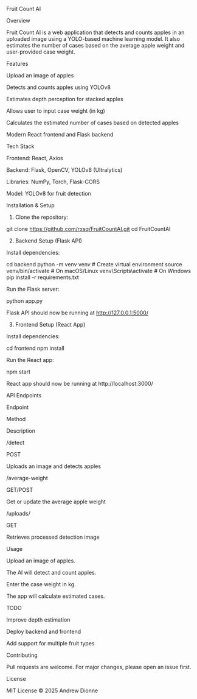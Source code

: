 Fruit Count AI

Overview

Fruit Count AI is a web application that detects and counts apples in an uploaded image using a YOLO-based machine learning model. It also estimates the number of cases based on the average apple weight and user-provided case weight.

Features

Upload an image of apples

Detects and counts apples using YOLOv8

Estimates depth perception for stacked apples

Allows user to input case weight (in kg)

Calculates the estimated number of cases based on detected apples

Modern React frontend and Flask backend

Tech Stack

Frontend: React, Axios

Backend: Flask, OpenCV, YOLOv8 (Ultralytics)

Libraries: NumPy, Torch, Flask-CORS

Model: YOLOv8 for fruit detection

Installation & Setup

1. Clone the repository:

git clone https://github.com/rxsq/FruitCountAI.git
cd FruitCountAI

2. Backend Setup (Flask API)

Install dependencies:

cd backend
python -m venv venv  # Create virtual environment
source venv/bin/activate  # On macOS/Linux
venv\Scripts\activate  # On Windows
pip install -r requirements.txt

Run the Flask server:

python app.py

Flask API should now be running at http://127.0.0.1:5000/

3. Frontend Setup (React App)

Install dependencies:

cd frontend
npm install

Run the React app:

npm start

React app should now be running at http://localhost:3000/

API Endpoints

Endpoint

Method

Description

/detect

POST

Uploads an image and detects apples

/average-weight

GET/POST

Get or update the average apple weight

/uploads/<file>

GET

Retrieves processed detection image

Usage

Upload an image of apples.

The AI will detect and count apples.

Enter the case weight in kg.

The app will calculate estimated cases.

TODO

Improve depth estimation

Deploy backend and frontend

Add support for multiple fruit types

Contributing

Pull requests are welcome. For major changes, please open an issue first.

License

MIT License © 2025 Andrew Dionne

